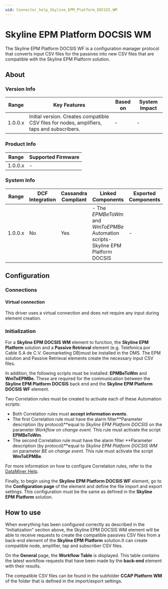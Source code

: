 ```yaml
---
uid: Connector_help_Skyline_EPM_Platform_DOCSIS_WM
---
```


# Skyline EPM Platform DOCSIS WM

The Skyline EPM Platform DOCSIS WF is a configuration manager protocol that converts input CSV files for the passives into new CSV files that are compatible with the Skyline EPM Platform solution.

## About

### Version Info

| **Range** | **Key Features**                                                                           | **Based on** | **System Impact** |
|-----------|--------------------------------------------------------------------------------------------|--------------|-------------------|
| 1.0.0.x   | Initial version. Creates compatible CSV files for nodes, amplifiers, taps and subscribers. | \-           | \-                |

### Product Info

| **Range** | **Supported Firmware** |
|-----------|------------------------|
| 1.0.0.x   | \-                     |

### System Info

| **Range** | **DCF Integration** | **Cassandra Compliant** | **Linked Components**                                                              | **Exported Components** |
|-----------|---------------------|-------------------------|------------------------------------------------------------------------------------|-------------------------|
| 1.0.0.x   | No                  | Yes                     | \- The *EPMBeToWm* and *WmToEPMBe* Automation scripts- Skyline EPM Platform DOCSIS | \-                      |

## Configuration

### Connections

#### Virtual connection

This driver uses a virtual connection and does not require any input during element creation.

### Initialization

For a **Skyline EPM DOCSIS WM** element to function, the **Skyline EPM Platform** solution and a **Passive Retrieval** element (e.g. Telefonica por Cable S.A de C.V. Geomarketing DB)must be installed in the DMS. The EPM solution and Passive Retrieval elements create the necessary input CSV files.

In addition, the following scripts must be installed: **EPMBeToWm** and **WmToEPMBe.** These are required for the communication between the **Skyline EPM Platform DOCSIS** back end and the **Skyline EPM Platform DOCSIS WF** element.

Two Correlation rules must be created to activate each of these Automation scripts:

- Both Correlation rules must **accept information events**.
- The first Correlation rule must have the alarm filter**Parameter description (by protocol)**equal to *Skyline EPM Platform DOCSIS* on the parameter *Workflow on change event.* This rule must activate the script **EPMBeToWm**.
- The second Correlation rule must have the alarm filter **Parameter description (by protocol)**equal to *Skyline EPM Platform DOCSIS WM* on parameter *BE on change event.* This rule must activate the script **WmToEPMBe**.

For more information on how to configure Correlation rules, refer to the [DataMiner Help](https://help.dataminer.services/dataminer/#t=DataMinerUserGuide/part_4/correlation/correlation.htm).

Finally, to begin using the **Skyline EPM Platform DOCSIS WF** element, go to the **Configuration page** of the element and define the file import and export settings. This configuration must be the same as defined in the **Skyline EPM Platform** solution.

## How to use

When everything has been configured correctly as described in the "Initialization" section above, the Skyline EPM DOCSIS WM element will be able to receive requests to create the compatible passives CSV files from a back-end element of the **Skyline EPM Platform** solution.It can create compatible node, amplifier, tap and subscriber CSV files.

On the **General** page, the **Workflow Table** is displayed. This table contains the latest workflow requests that have been made by the **back-end** element with their results.

The compatible CSV files can be found in the subfolder **CCAP Platform WM** of the folder that is defined in the import/export settings.
